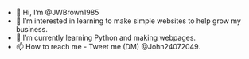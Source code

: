 - 👋 Hi, I’m @JWBrown1985
- 👀 I’m interested in learning to make simple websites to help grow my business.
- 🌱 I’m currently learning Python and making webpages.
- 📫 How to reach me - Tweet me (DM) @John24072049.

<!---
JWBrown1985/JWBrown1985 is a ✨ special ✨ repository because its `README.md` (this file) appears on your GitHub profile.
You can click the Preview link to take a look at your changes.
--->
